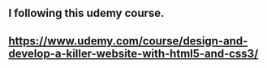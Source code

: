 ## I following this udemy course.
##  https://www.udemy.com/course/design-and-develop-a-killer-website-with-html5-and-css3/